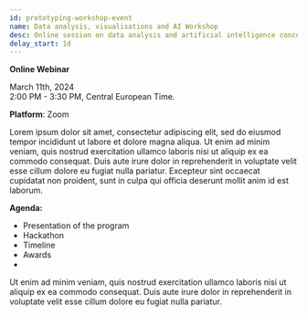 ```yaml
---
id: prototyping-workshop-event
name: Data analysis, visualisations and AI Workshop
desc: Online session on data analysis and artificial intelligence concepts.
delay_start: 1d
---
```


**Online Webinar**

March 11th, 2024  
2:00 PM - 3:30 PM, Central European Time.

**Platform**: Zoom

Lorem ipsum dolor sit amet, consectetur adipiscing elit, sed do eiusmod tempor incididunt ut labore et dolore magna aliqua. Ut enim ad minim veniam, quis nostrud exercitation ullamco laboris nisi ut aliquip ex ea commodo consequat. Duis aute irure dolor in reprehenderit in voluptate velit esse cillum dolore eu fugiat nulla pariatur. Excepteur sint occaecat cupidatat non proident, sunt in culpa qui officia deserunt mollit anim id est laborum.

**Agenda:**
- Presentation of the program
- Hackathon
- Timeline
- Awards
- 
Ut enim ad minim veniam, quis nostrud exercitation ullamco laboris nisi ut aliquip ex ea commodo consequat. Duis aute irure dolor in reprehenderit in voluptate velit esse cillum dolore eu fugiat nulla pariatur.

